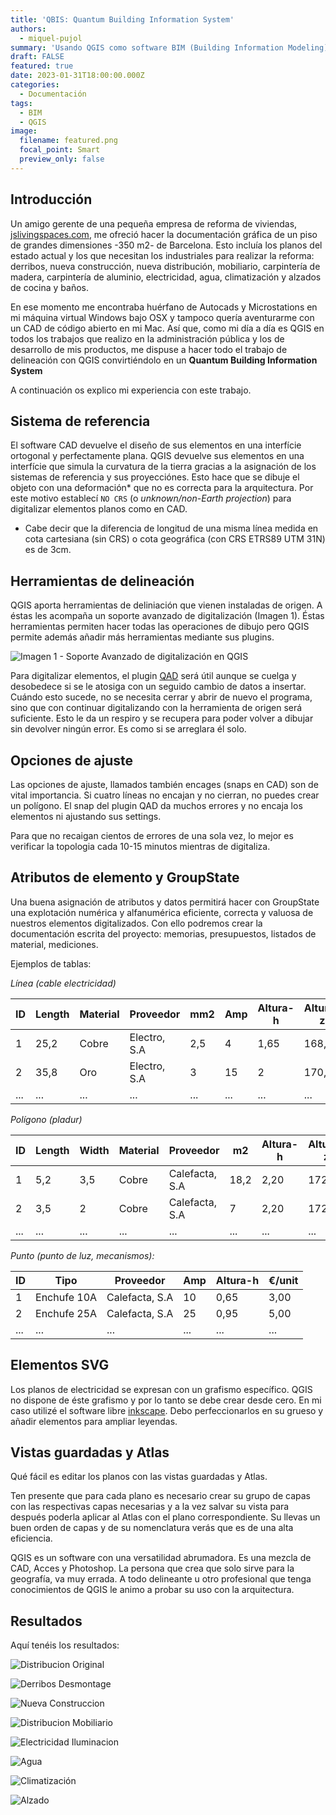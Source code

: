```yaml
---
title: 'QBIS: Quantum Building Information System'
authors: 
  - miquel-pujol
summary: 'Usando QGIS como software BIM (Building Information Modeling)'
draft: FALSE
featured: true
date: 2023-01-31T18:00:00.000Z
categories:
  - Documentación
tags:
  - BIM
  - QGIS
image:
  filename: featured.png
  focal_point: Smart
  preview_only: false
---
```


## Introducción

Un amigo gerente de una pequeña empresa de reforma de viviendas,
[jslivingspaces.com](https://jslivingspaces.com),
me ofreció hacer la documentación gráfica de un piso de grandes
dimensiones -350 m2- de Barcelona. Esto incluía los planos del estado
actual y los que necesitan los industriales para realizar la reforma:
derribos, nueva construcción, nueva distribución, mobiliario,
carpintería de madera, carpintería de aluminio, electricidad, agua,
climatización y alzados de cocina y baños.

En ese momento me encontraba huérfano de Autocads y Microstations en mi
máquina virtual Windows bajo OSX y tampoco quería aventurarme con un CAD
de código abierto en mi Mac. Así que, como mi día a día es QGIS en todos
los trabajos que realizo en la administración pública y los de
desarrollo de mis productos, me dispuse a hacer todo el trabajo de
delineación con QGIS convirtiéndolo en un **Quantum Building Information System**

A continuación os explico mi experiencia con este trabajo.

## Sistema de referencia

El software CAD devuelve el diseño de sus elementos en una interfície
ortogonal y perfectamente plana. QGIS devuelve sus elementos en una
interfície que simula la curvatura de la tierra gracias a la asignación
de los sistemas de referencia y sus proyecciónes. Esto hace que se
dibuje el objeto con una deformación* que no es correcta para la
arquitectura. Por este motivo establecí `NO CRS` (o *unknown/non-Earth projection*)
para digitalizar elementos planos como en CAD.

* Cabe decir que la diferencia de longitud de una misma línea medida en cota cartesiana (sin CRS) o cota geográfica (con CRS ETRS89 UTM 31N) es de 3cm.

## Herramientas de delineación

QGIS aporta herramientas de deliniación que vienen instaladas de origen.
A éstas les acompaña un soporte avanzado de digitalización (Imagen 1).
Éstas herramientas permiten hacer todas las operaciones de dibujo pero
QGIS permite además añadir más herramientas mediante sus plugins.

![Imagen 1 - Soporte Avanzado de digitalización en QGIS](image1.png)

Para digitalizar elementos, el plugin [QAD](https://plugins.qgis.org/plugins/qad/) será útil aunque se cuelga y desobedece si se le atosiga con un seguido cambio de datos a insertar.
Cuándo esto sucede, no se necesita cerrar y abrir de nuevo el programa,
sino que con continuar digitalizando con la herramienta de origen será
suficiente. Esto le da un respiro y se recupera para poder volver a
dibujar sin devolver ningún error. Es como si se arreglara él solo.

## Opciones de ajuste

Las opciones de ajuste, llamados también encages (snaps en CAD) son de
vital importancia. Si cuatro líneas no encajan y no cierran, no puedes
crear un polígono. El snap del plugin QAD da muchos errores y no encaja
los elementos ni ajustando sus settings.

Para que no recaigan cientos de errores de una sola vez, lo mejor es
verificar la topologia cada 10-15 minutos mientras de digitaliza.

## Atributos de elemento y GroupState

Una buena asignación de atributos y datos permitirá hacer con GroupState
una explotación numérica y alfanumérica eficiente, correcta y valuosa de
nuestros elementos digitalizados. Con ello podremos crear la
documentación escrita del proyecto: memorias, presupuestos, listados de
material, mediciones.

Ejemplos de tablas:

*Línea (cable electricidad)*

**ID**   | **Length**   | **Material**   | **Proveedor**   | **mm2**   | **Amp**   | **Altura-h**   | **Altura-z**   | **€/m**
-------- | ------------ | -------------- | --------------- | --------- | --------- | -------------- | -------------- | ---------
1        | 25,2         | Cobre          | Electro, S.A    | 2,5       | 4         | 1,65           | 168,85         | 1,55
2        | 35,8         | Oro            | Electro, S.A    | 3         | 15        | 2              | 170,85         | 30
...      | ...          | ...            | ...             | ...       | ...       | ...            | ...            | ...

*Polígono (pladur)*

**ID**   | **Length**   | **Width**   | **Material**   | **Proveedor**   | **m2**   | **Altura-h**   | **Altura-z**   | **gr/m2**   | **€/m2**
-------- | ------------ | ----------- | -------------- | --------------- | -------- | -------------- | -------------- | ----------- | ----------
1        | 5,2          | 3,5         | Cobre          | Calefacta, S.A  | 18,2     | 2,20           | 172,00         | 2.500       | 22
2        | 3,5          | 2           | Cobre          | Calefacta, S.A  | 7        | 2,20           | 172,00         | 2.500       | 22
...      | ...          | ...         | ...            | ...             | ...      | ...            | ...            | ...         | ...

*Punto (punto de luz, mecanismos):*

**ID**        | **Tipo**      | **Proveedor**   | **Amp**   | **Altura-h**   | **€/unit**
------------- | ------------- | --------------- | --------- | -------------- | -------------
1             | Enchufe 10A   | Calefacta, S.A  | 10        | 0,65           | 3,00
2             | Enchufe 25A   | Calefacta, S.A  | 25        | 0,95           | 5,00
...           | ...           | ...             | ...       | ...            | ...

## Elementos SVG

Los planos de electricidad se expresan con un grafismo específico. QGIS
no dispone de éste grafismo y por lo tanto se debe crear desde cero. En
mi caso utilizé el software libre [inkscape](https://inkscape.org/es/).
Debo perfeccionarlos en su grueso y añadir elementos para ampliar leyendas.


## Vistas guardadas y Atlas

Qué fácil es editar los planos con las vistas guardadas y Atlas.

Ten presente que para cada plano es necesario crear su grupo de capas
con las respectivas capas necesarias y a la vez salvar su vista para
después poderla aplicar al Atlas con el plano correspondiente. Su llevas
un buen orden de capas y de su nomenclatura verás que es de una alta
eficiencia.

QGIS es un software con una versatilidad abrumadora. Es una mezcla de
CAD, Acces y Photoshop. La persona que crea que solo sirve para la
geografía, va muy errada. A todo delineante u otro profesional que tenga
conocimientos de QGIS le animo a probar su uso con la arquitectura.

## Resultados

Aquí tenéis los resultados:

![Distribucion Original](001-Distribucion-Original-Balmes-454-5-1_pages-to-jpg-0001.jpg)

![Derribos Desmontage](002-Derribos-Desmontage-Balmes-454-5-1_pages-to-jpg-0001.jpg)

![Nueva Construccion](003-Nueva-Construccion-Balmes-454-5-1_pages-to-jpg-0001.jpg)

![Distribucion Mobiliario](004-Distribucion-Mobiliario-Balmes-454-5-1_page-0001.jpg)

![Electricidad Iluminacion](005-1-Electricidad-Iluminacion-Balmes-454-5-1_page-0001.jpg)

![Agua](006-Agua-Balmes-454-5-1_pages-to-jpg-0001.jpg)

![Climatización](007-Climatización-Balmes-454-5-1_page-0001.jpg)

![Alzado](008-Alzado-A-Balmes-454-5-1_page-0001.jpg)